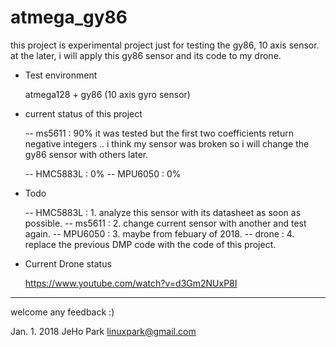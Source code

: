 # atmega_gy86
 this project is experimental project just for testing the gy86, 10 axis sensor.
at the later, i will apply this gy86 sensor and its code to my drone.


- Test environment

  atmega128 + gy86 (10 axis gyro sensor) 


- current status of this project

  -- ms5611   : 90%
               it was tested but the first two coefficients return negative integers ..
			   i think my sensor was broken so i will change the gy86 sensor with others later. 

  -- HMC5883L : 0%
  -- MPU6050  : 0%


- Todo

  -- HMC5883L :
               1. analyze this sensor with its datasheet as soon as possible. 
  -- ms5611   : 
               2. change current sensor with another and test again.
  -- MPU6050  :
               3. maybe from febuary of 2018.
  -- drone    :
               4. replace the previous DMP code with the code of this project.


- Current Drone status

   https://www.youtube.com/watch?v=d3Gm2NUxP8I

--- 
 welcome any feedback :)

 Jan.  1. 2018
 JeHo Park <linuxpark@gmail.com> 
